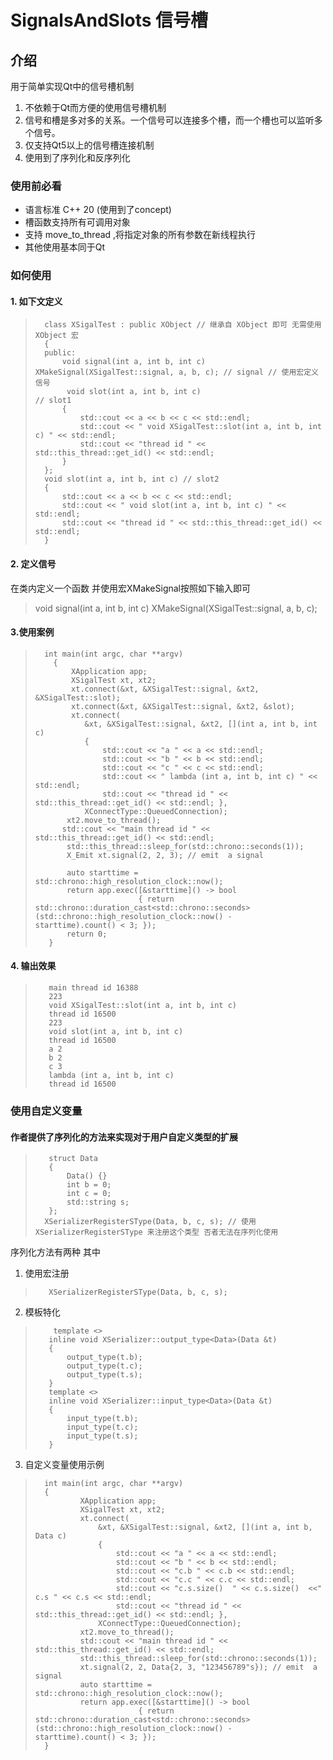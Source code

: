 # SignalsAndSlots 信号槽
## 介绍
用于简单实现Qt中的信号槽机制
1. 不依赖于Qt而方便的使用信号槽机制
2. 信号和槽是多对多的关系。一个信号可以连接多个槽，而一个槽也可以监听多个信号。
3. 仅支持Qt5以上的信号槽连接机制
4. 使用到了序列化和反序列化
### 使用前必看
- 语言标准 C++ 20 (使用到了concept)
- 槽函数支持所有可调用对象
- 支持 move_to_thread ,将指定对象的所有参数在新线程执行
- 其他使用基本同于Qt
### 如何使用
#### 1. 如下文定义
>       class XSigalTest : public XObject // 继承自 XObject 即可 无需使用XObject 宏
>       {
>       public:
>           void signal(int a, int b, int c) XMakeSignal(XSigalTest::signal, a, b, c); // signal // 使用宏定义信号
>            void slot(int a, int b, int c)                                             // slot1
>           {   
>               std::cout << a << b << c << std::endl;
>               std::cout << " void XSigalTest::slot(int a, int b, int c) " << std::endl;
>               std::cout << "thread id " << std::this_thread::get_id() << std::endl;
>           }   
>       };   
>       void slot(int a, int b, int c) // slot2
>       {   
>           std::cout << a << b << c << std::endl;
>           std::cout << " void slot(int a, int b, int c) " << std::endl;
>           std::cout << "thread id " << std::this_thread::get_id() << std::endl;
>       }

#### 2. 定义信号
在类内定义一个函数 并使用宏XMakeSignal按照如下输入即可
> void signal(int a, int b, int c) XMakeSignal(XSigalTest::signal, a, b, c); 
#### 3.使用案例 

>       int main(int argc, char **argv)
>         {
>             XApplication app;
>             XSigalTest xt, xt2;
>             xt.connect(&xt, &XSigalTest::signal, &xt2, &XSigalTest::slot);
>             xt.connect(&xt, &XSigalTest::signal, &xt2, &slot);
>             xt.connect(
>                &xt, &XSigalTest::signal, &xt2, [](int a, int b, int c)
>                {
>                    std::cout << "a " << a << std::endl;
>                    std::cout << "b " << b << std::endl;
>                    std::cout << "c " << c << std::endl;
>                    std::cout << " lambda (int a, int b, int c) " << std::endl;
>                    std::cout << "thread id " << std::this_thread::get_id() << std::endl; },
>                XConnectType::QueuedConnection);
>            xt2.move_to_thread();
 >           std::cout << "main thread id " << std::this_thread::get_id() << std::endl;
>            std::this_thread::sleep_for(std::chrono::seconds(1));
>            X_Emit xt.signal(2, 2, 3); // emit  a signal
>
>            auto starttime = std::chrono::high_resolution_clock::now();
>            return app.exec([&starttime]() -> bool
>                            { return std::chrono::duration_cast<std::chrono::seconds>(std::chrono::high_resolution_clock::now() -   starttime).count() < 3; });
>            return 0;
>        }

#### 4. 输出效果
>        main thread id 16388
>        223
>        void XSigalTest::slot(int a, int b, int c)
>        thread id 16500
>        223
>        void slot(int a, int b, int c)
>        thread id 16500
>        a 2
>        b 2
>        c 3
>        lambda (int a, int b, int c)
>        thread id 16500
>
>
### 使用自定义变量
#### 作者提供了序列化的方法来实现对于用户自定义类型的扩展
>        struct Data
>        {
>            Data() {}
>            int b = 0;
>            int c = 0;
>            std::string s;
>        };
>       XSerializerRegisterSType(Data, b, c, s); // 使用 XSerializerRegisterSType 来注册这个类型 否者无法在序列化使用
序列化方法有两种 其中
1. 使用宏注册
>        XSerializerRegisterSType(Data, b, c, s);

2. 模板特化
>         template <>
>        inline void XSerializer::output_type<Data>(Data &t)
>        {
>            output_type(t.b);
>            output_type(t.c);
>            output_type(t.s);
>        }
>        template <>
>        inline void XSerializer::input_type<Data>(Data &t)
>        {
>            input_type(t.b);
>            input_type(t.c);
>            input_type(t.s);
>        }
3. 自定义变量使用示例
>       int main(int argc, char **argv)
>       {
>               XApplication app;
>               XSigalTest xt, xt2;
>               xt.connect(
>                   &xt, &XSigalTest::signal, &xt2, [](int a, int b, Data c)
>                   {
>                       std::cout << "a " << a << std::endl;
>                       std::cout << "b " << b << std::endl;
>                       std::cout << "c.b " << c.b << std::endl;
>                       std::cout << "c.c " << c.c << std::endl;
>                       std::cout << "c.s.size()  " << c.s.size()  <<"  c.s " << c.s << std::endl;
>                       std::cout << "thread id " << std::this_thread::get_id() << std::endl; },
>                   XConnectType::QueuedConnection);
>               xt2.move_to_thread();
>               std::cout << "main thread id " << std::this_thread::get_id() << std::endl;
>               std::this_thread::sleep_for(std::chrono::seconds(1));
>               xt.signal(2, 2, Data{2, 3, "123456789"s}); // emit  a signal
>               auto starttime = std::chrono::high_resolution_clock::now();
>               return app.exec([&starttime]() -> bool
>                            { return std::chrono::duration_cast<std::chrono::seconds>(std::chrono::high_resolution_clock::now() -   starttime).count() < 3; });
>       }
